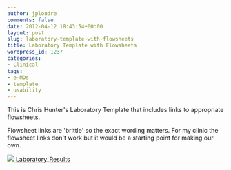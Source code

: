 ```yaml
---
author: jploudre
comments: false
date: 2012-04-12 18:43:54+00:00
layout: post
slug: laboratory-template-with-flowsheets
title: Laboratory Template with Flowsheets
wordpress_id: 1237
categories:
- Clinical
tags:
- e-MDs
- template
- usability
---
```


This is Chris Hunter's Laboratory Template that includes links to appropriate flowsheets.

Flowsheet links are 'brittle' so the exact wording matters. For my clinic the flowsheet links don't work but it would be a starting point for making our own.

[![](http://unchart.com/wp-content/uploads/2011/01/57-download.png) Laboratory_Results](http://unchart.com/wp-content/uploads/2012/04/Laboratory_Results.zip)
